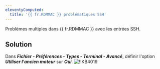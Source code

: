 ```yaml
---
eleventyComputed:
  title: '{{ fr.RDMMAC }} problématiques SSH'
---
```

Problèmes multiples dans {{ fr.RDMMAC }} avec les entrées SSH. 
## Solution 
Dans ***Fichier - Préférences - Types - Terminal - Avancé***, définir l'option ***Utiliser l'ancien moteur*** sur ***Oui***. 
![!!KB4019](https://webdevolutions.azureedge.net/docs/fr/kb/KB4019.png) 
